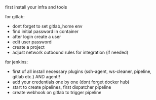first install your infra and tools

for gitlab:
- dont forget to set gitlab_home env
- find initial password in container
- after login create a user
- edit user password
- create a project
- adjust network outbound rules for integration (if needed)


for jenkins:
- first of all install necessary plugins (ssh-agent, ws-cleaner, pipeline, gitlab etc.) AND agent!!
- add your credentials one by one (dont forget docker hub)
- start to create pipelines, first dispatcher pipeline
- create webhook on gitlab to trigger pipeline
